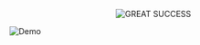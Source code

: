 <p align="center">
    <img src="https://github.com/LunaTMT/2D-Terrain-Generation/assets/44672093/2bba52e2-5538-4e3a-8bc8-e3df3d43f4e9" alt="GREAT SUCCESS"/>
</p>


<img src="https://github.com/LunaTMT/2D-Terrain-Generation/assets/44672093/9319183c-5848-407e-816e-ad25142e8c07" alt="Demo"/>

